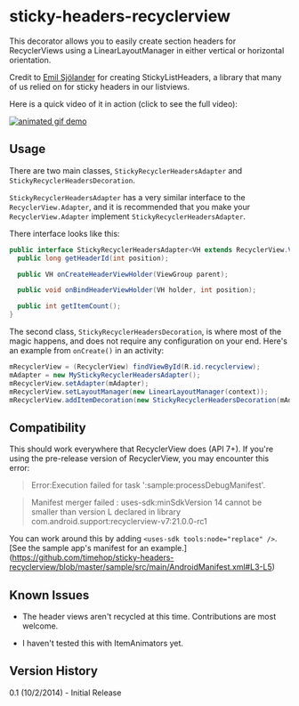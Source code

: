 sticky-headers-recyclerview
===========================

This decorator allows you to easily create section headers for RecyclerViews using a
LinearLayoutManager in either vertical or horizontal orientation.

Credit to [Emil Sjölander](https://github.com/emilsjolander) for creating StickyListHeaders,
a library that many of us relied on for sticky headers in our listviews.

Here is a quick video of it in action (click to see the full video):

[![animated gif demo](http://i.imgur.com/EdClOFB.gif)](https://www.youtube.com/watch?v=zluBwbf3aew)

Usage
-----

There are two main classes, `StickyRecyclerHeadersAdapter` and `StickyRecyclerHeadersDecoration`.

`StickyRecyclerHeadersAdapter` has a very similar interface to the `RecyclerView.Adapter`, and it
is recommended that you make your `RecyclerView.Adapter` implement `StickyRecyclerHeadersAdapter`.

There interface looks like this:

```java
public interface StickyRecyclerHeadersAdapter<VH extends RecyclerView.ViewHolder> {
  public long getHeaderId(int position);

  public VH onCreateHeaderViewHolder(ViewGroup parent);

  public void onBindHeaderViewHolder(VH holder, int position);

  public int getItemCount();
}
```

The second class, `StickyRecyclerHeadersDecoration`, is where most of the magic happens, and does
not require any configuration on your end.  Here's an example from `onCreate()` in an activity:

```java
mRecyclerView = (RecyclerView) findViewById(R.id.recyclerview);
mAdapter = new MyStickyRecyclerHeadersAdapter();
mRecyclerView.setAdapter(mAdapter);
mRecyclerView.setLayoutManager(new LinearLayoutManager(context));
mRecyclerView.addItemDecoration(new StickyRecyclerHeadersDecoration(mAdapter));
```

Compatibility
-------------

This should work everywhere that RecyclerView does (API 7+).  If you're using the pre-release
version of RecyclerView, you may encounter this error:

> Error:Execution failed for task ':sample:processDebugManifest'.

> Manifest merger failed : uses-sdk:minSdkVersion 14 cannot be smaller than version L declared in
library com.android.support:recyclerview-v7:21.0.0-rc1

You can work around this by adding `<uses-sdk tools:node="replace" />`.  [See the sample app's
manifest for an example.]
(https://github.com/timehop/sticky-headers-recyclerview/blob/master/sample/src/main/AndroidManifest.xml#L3-L5)

Known Issues
------------

* The header views aren't recycled at this time.  Contributions are most welcome.

* I haven't tested this with ItemAnimators yet.

Version History
---------------

0.1 (10/2/2014) - Initial Release